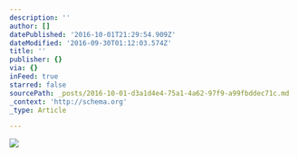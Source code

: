 ```yaml
---
description: ''
author: []
datePublished: '2016-10-01T21:29:54.909Z'
dateModified: '2016-09-30T01:12:03.574Z'
title: ''
publisher: {}
via: {}
inFeed: true
starred: false
sourcePath: _posts/2016-10-01-d3a1d4e4-75a1-4a62-97f9-a99fbddec71c.md
_context: 'http://schema.org'
_type: Article

---
```

![](https://the-grid-user-content.s3-us-west-2.amazonaws.com/568fd8b3-0224-4b51-9117-5abda0f68b26.jpg)